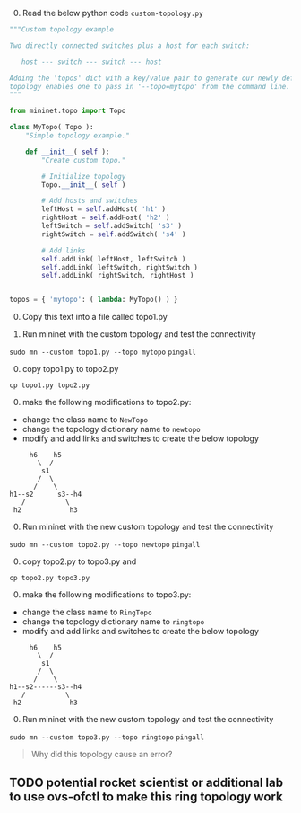 

0. Read the below python code `custom-topology.py`

``` python
"""Custom topology example

Two directly connected switches plus a host for each switch:

   host --- switch --- switch --- host

Adding the 'topos' dict with a key/value pair to generate our newly defined
topology enables one to pass in '--topo=mytopo' from the command line.
"""

from mininet.topo import Topo

class MyTopo( Topo ):
    "Simple topology example."

    def __init__( self ):
        "Create custom topo."

        # Initialize topology
        Topo.__init__( self )

        # Add hosts and switches
        leftHost = self.addHost( 'h1' )
        rightHost = self.addHost( 'h2' )
        leftSwitch = self.addSwitch( 's3' )
        rightSwitch = self.addSwitch( 's4' )

        # Add links
        self.addLink( leftHost, leftSwitch )
        self.addLink( leftSwitch, rightSwitch )
        self.addLink( rightSwitch, rightHost )


topos = { 'mytopo': ( lambda: MyTopo() ) }
```

0. Copy this text into a file called topo1.py

0. Run mininet with the custom topology and test the connectivity

`sudo mn --custom topo1.py --topo mytopo`
`pingall`

0. copy topo1.py to topo2.py
 
  `cp topo1.py topo2.py`

0. make the following modifications to topo2.py:

  * change the class name to `NewTopo`
  * change the topology dictionary name to `newtopo`
  * modify and add links and switches to create the below topology

  ```
       h6    h5
         \  /
          s1
         /  \
        /    \
  h1--s2      s3--h4
     /          \
   h2            h3
  ```


0. Run mininet with the new custom topology and test the connectivity

`sudo mn --custom topo2.py --topo newtopo`
`pingall`

0. copy topo2.py to topo3.py and 

  `cp topo2.py topo3.py`

0. make the following modifications to topo3.py:
  * change the class name to `RingTopo`
  * change the topology dictionary name to `ringtopo`
  * modify and add links and switches to create the below topology

  ```
       h6    h5
         \  /
          s1
         /  \
        /    \
  h1--s2------s3--h4
     /          \
   h2            h3
  ```

0. Run mininet with the new custom topology and test the connectivity

`sudo mn --custom topo3.py --topo ringtopo`
`pingall`

> Why did this topology cause an error?

## TODO potential rocket scientist or additional lab to use ovs-ofctl to make this ring topology work
